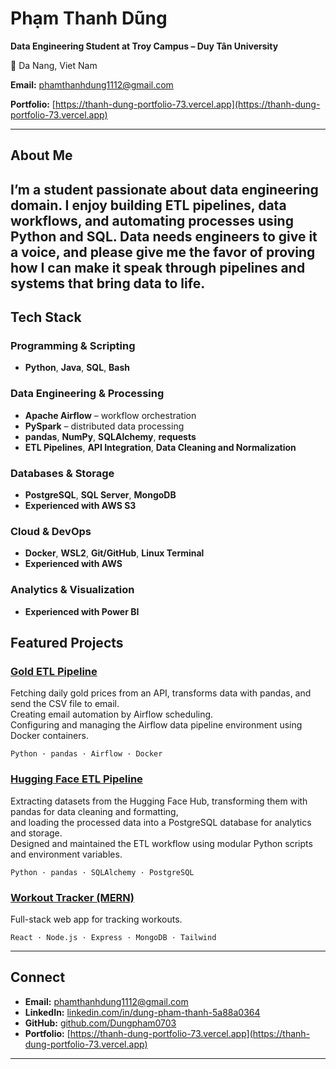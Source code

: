 # Phạm Thanh Dũng

**Data Engineering Student at Troy Campus – Duy Tân University**  

📍 Da Nang, Viet Nam  

**Email:** [phamthanhdung1112@gmail.com](mailto:phamthanhdung1112@gmail.com)

**Portfolio:** [https://thanh-dung-portfolio-73.vercel.app](https://thanh-dung-portfolio-73.vercel.app)

---

## About Me
I’m a student passionate about data engineering domain.
**I enjoy building ETL pipelines, data workflows, and automating processes using Python and SQL. Data needs engineers to give it a voice, and please give me the favor of proving how I can make it speak through pipelines and systems that
bring data to life.**
---


## Tech Stack

### Programming & Scripting
- **Python**, **Java**, **SQL**, **Bash**

### Data Engineering & Processing
- **Apache Airflow** – workflow orchestration  
- **PySpark** – distributed data processing  
- **pandas**, **NumPy**, **SQLAlchemy**, **requests**  
- **ETL Pipelines**, **API Integration**, **Data Cleaning and Normalization**

### Databases & Storage
- **PostgreSQL**, **SQL Server**, **MongoDB**  
- **Experienced with AWS S3** 

### Cloud & DevOps
- **Docker**, **WSL2**, **Git/GitHub**, **Linux Terminal**
- **Experienced with AWS** 

### Analytics & Visualization
- **Experienced with Power BI**

## Featured Projects

### [Gold ETL Pipeline](https://github.com/Dungpham0703/Gold_ETL_data_pipeline)
Fetching daily gold prices from an API, transforms data with pandas, and send the CSV file to email.  
Creating email automation by Airflow scheduling.  
Configuring and managing the Airflow data pipeline environment using Docker containers.

`Python · pandas · Airflow · Docker`

### [Hugging Face ETL Pipeline](https://github.com/Dungpham0703/etl-huggingface)
Extracting datasets from the Hugging Face Hub, transforming them with pandas for data cleaning and formatting,  
and loading the processed data into a PostgreSQL database for analytics and storage.  
Designed and maintained the ETL workflow using modular Python scripts and environment variables.

`Python · pandas · SQLAlchemy · PostgreSQL`


### [Workout Tracker (MERN)](https://github.com/Dungpham0703/workout_tracker)
Full-stack web app for tracking workouts.  

`React · Node.js · Express · MongoDB · Tailwind`

---

## Connect
- **Email:** [phamthanhdung1112@gmail.com](mailto:phamthanhdung1112@gmail.com)  
- **LinkedIn:** [linkedin.com/in/dung-pham-thanh-5a88a0364](https://www.linkedin.com/in/dung-pham-thanh-5a88a0364/)  
- **GitHub:** [github.com/Dungpham0703](https://github.com/Dungpham0703)
- **Portfolio:** [https://thanh-dung-portfolio-73.vercel.app](https://thanh-dung-portfolio-73.vercel.app)
---

